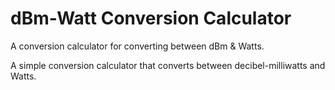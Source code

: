 # dBm-Watt Conversion Calculator
A conversion calculator for converting between dBm &amp; Watts.

A simple conversion calculator that converts between decibel-milliwatts and Watts.
